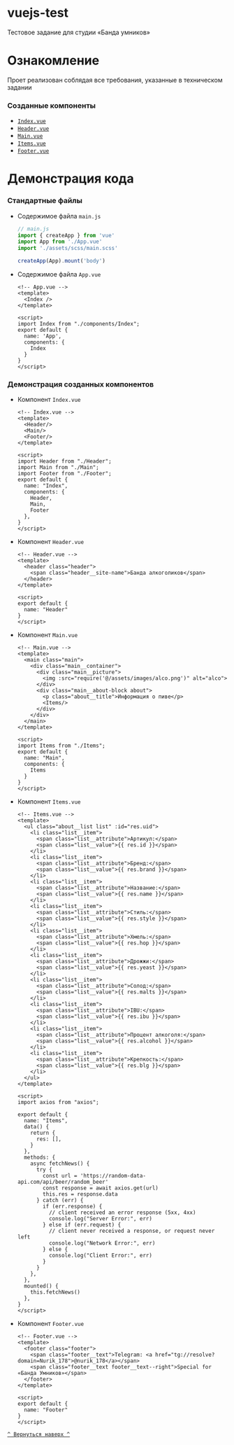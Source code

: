 <a id="Top"></a>
# vuejs-test

Тестовое задание для студии «Банда умников»


# Ознакомление

Проет реализован соблядая все требования, указанные в техническом задании

### Созданные компоненты
* [`Index.vue`](#Index)
* [`Header.vue`](#Header)
* [`Main.vue`](#Main)
* [`Items.vue`](#Items)
* [`Footer.vue`](#Footer)

# Демонстрация кода

### Стандартные файлы
* Содержимое файла `main.js`
    ``` js
  // main.js
    import { createApp } from 'vue'
    import App from './App.vue'
    import './assets/scss/main.scss'
    
    createApp(App).mount('body')
    ```

* Содержимое файла `App.vue`
    ``` vue
  <!-- App.vue -->
    <template>
      <Index />
    </template>
    
    <script>
    import Index from "./components/Index";
    export default {
      name: 'App',
      components: {
        Index
      }
    }
    </script>
    ```

### Демонстрация созданных компонентов
<a id="Index"></a>
* Компонент `Index.vue`
    ``` vue
  <!-- Index.vue -->
    <template>
      <Header/>
      <Main/>
      <Footer/>
    </template>
    
    <script>
    import Header from "./Header";
    import Main from "./Main";
    import Footer from "./Footer";
    export default {
      name: "Index",
      components: {
        Header,
        Main,
        Footer
      },
    }
    </script>
    ```

<a id="Header"></a>
* Компонент `Header.vue`
    ``` vue
  <!-- Header.vue -->
    <template>
      <header class="header">
        <span class="header__site-name">Банда алкоголиков</span>
      </header>
    </template>
    
    <script>
    export default {
      name: "Header"
    }
    </script>
    ```

<a id="Main"></a>
* Компонент `Main.vue`
    ``` vue
  <!-- Main.vue -->
    <template>
      <main class="main">
        <div class="main__container">
          <div class="main__picture">
            <img :src="require('@/assets/images/alco.png')" alt="alco">
          </div>
          <div class="main__about-block about">
            <p class="about__title">Информация о пиве</p>
            <Items/>
          </div>
        </div>
      </main>
    </template>
    
    <script>
    import Items from "./Items";
    export default {
      name: "Main",
      components: {
        Items
      }
    }
    </script>
    ```

<a id="Items"></a>
* Компонент `Items.vue`
    ``` vue
  <!-- Items.vue -->
    <template>
      <ul class="about__list list" :id="res.uid">
        <li class="list__item">
          <span class="list__attribute">Артикул:</span>
          <span class="list__value">{{ res.id }}</span>
        </li>
        <li class="list__item">
          <span class="list__attribute">Бренд:</span>
          <span class="list__value">{{ res.brand }}</span>
        </li>
        <li class="list__item">
          <span class="list__attribute">Название:</span>
          <span class="list__value">{{ res.name }}</span>
        </li>
        <li class="list__item">
          <span class="list__attribute">Стиль:</span>
          <span class="list__value">{{ res.style }}</span>
        </li>
        <li class="list__item">
          <span class="list__attribute">Хмель:</span>
          <span class="list__value">{{ res.hop }}</span>
        </li>
        <li class="list__item">
          <span class="list__attribute">Дрожжи:</span>
          <span class="list__value">{{ res.yeast }}</span>
        </li>
        <li class="list__item">
          <span class="list__attribute">Солод:</span>
          <span class="list__value">{{ res.malts }}</span>
        </li>
        <li class="list__item">
          <span class="list__attribute">IBU:</span>
          <span class="list__value">{{ res.ibu }}</span>
        </li>
        <li class="list__item">
          <span class="list__attribute">Процент алкоголя:</span>
          <span class="list__value">{{ res.alcohol }}</span>
        </li>
        <li class="list__item">
          <span class="list__attribute">Крепкость:</span>
          <span class="list__value">{{ res.blg }}</span>
        </li>
      </ul>
    </template>
    
    <script>
    import axios from "axios";
    
    export default {
      name: "Items",
      data() {
        return {
          res: [],
        }
      },
      methods: {
        async fetchNews() {
          try {
            const url = 'https://random-data-api.com/api/beer/random_beer'
            const response = await axios.get(url)
            this.res = response.data
          } catch (err) {
            if (err.response) {
              // client received an error response (5xx, 4xx)
              console.log("Server Error:", err)
            } else if (err.request) {
              // client never received a response, or request never left
              console.log("Network Error:", err)
            } else {
              console.log("Client Error:", err)
            }
          }
        },
      },
      mounted() {
        this.fetchNews()
      },
    }
    </script>
    ```

<a id="Footer"></a>
* Компонент `Footer.vue`
    ``` vue
  <!-- Footer.vue -->
    <template>
      <footer class="footer">
        <span class="footer__text">Telegram: <a href="tg://resolve?domain=Nurik_178">@nurik_178</a></span>
        <span class="footer__text footer__text--right">Special for «Банда Умников»</span>
      </footer>
    </template>
    
    <script>
    export default {
      name: "Footer"
    }
    </script>
    ```

[`^ Вернуться наверх ^`](#Top)